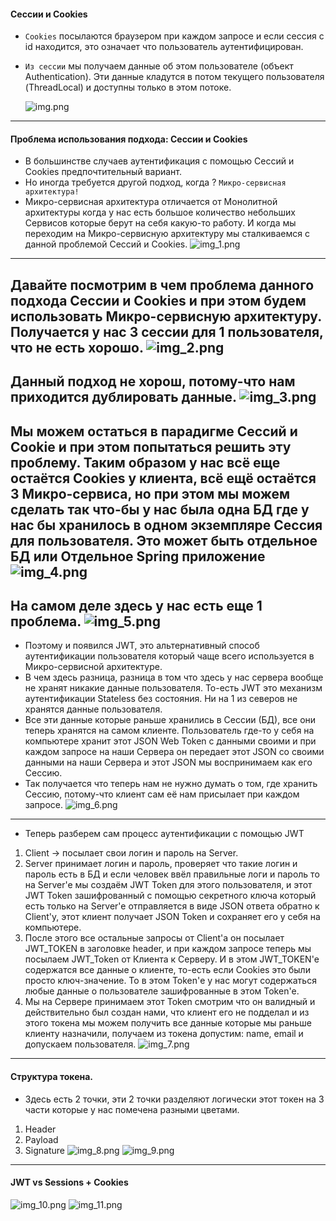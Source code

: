 #### Сессии и Cookies

* `Cookies` посылаются браузером при каждом запросе и если сессия с id находится, это означает что пользователь
  аутентифицирован.
* `Из сессии` мы получаем данные об этом пользователе (объект Authentication). Эти данные кладутся в потом текущего
  пользователя (ThreadLocal) и доступны только в этом потоке.

  ![img.png](img.png)
--------------------------------------

#### Проблема использования подхода: Сессии и Cookies

* В большинстве случаев аутентификация с помощью Сессий и Cookies предпочтительный вариант.
* Но иногда требуется другой подход, когда ? `Микро-сервисная архитектура!`
* Микро-сервисная архитектура отличается от Монолитной архитектуры когда у нас есть большое количество небольших
  Сервисов которые берут на себя какую-то работу. И когда мы переходим на Микро-сервисную архитектуру мы сталкиваемся с
  данной проблемой Сессий и Cookies.
![img_1.png](img_1.png)
--------------------------------------
Давайте посмотрим в чем проблема данного подхода Сессии и Cookies и при этом будем использовать Микро-сервисную
архитектуру. Получается у нас 3 сессии для 1 пользователя, что не есть хорошо.
![img_2.png](img_2.png)
--------------------------------------
Данный подход не хорош, потому-что нам приходится дублировать данные.
![img_3.png](img_3.png)
--------------------------------------
Мы можем остаться в парадигме Сессий и Cookie и при этом попытаться решить эту проблему. Таким образом у нас всё еще
остаётся Cookies у клиента, всё ещё остаётся 3 Микро-сервиса, но при этом мы можем сделать так что-бы у нас была одна
БД где у нас бы хранилось в одном экземпляре Сессия для пользователя. Это может быть отдельное БД или Отдельное Spring
приложение
![img_4.png](img_4.png)
--------------------------------------
На самом деле здесь у нас есть еще 1 проблема.
![img_5.png](img_5.png)
--------------------------------------
* Поэтому и появился JWT, это альтернативный способ аутентификации пользователя который чаще всего используется в
  Микро-сервисной архитектуре.
* В чем здесь разница, разница в том что здесь у нас сервера вообще не хранят никакие данные пользователя. То-есть JWT
  это механизм аутентификации Stateless без состояния. Ни на 1 из северов не хранятся данные пользователя.
* Все эти данные которые раньше хранились в Сессии (БД), все они теперь хранятся на самом клиенте. Пользователь где-то у
  себя на компьютере хранит этот JSON Web Token с данными своими и при каждом запросе на наши Сервера он передает этот
  JSON со своими данными на наши Сервера и этот JSON мы воспринимаем как его Сессию.
* Так получается что теперь нам не нужно думать о том, где хранить Сессию, потому-что клиент сам её нам присылает при
  каждом запросе.
  ![img_6.png](img_6.png)

-------------------------------------- 
* Теперь разберем сам процесс аутентификации с помощью JWT

1. Client -> посылает свои логин и пароль на Server.
2. Server принимает логин и пароль, проверяет что такие логин и пароль есть в БД и если человек ввёл правильные логи и
   пароль то на Server'e мы создаём JWT Token для этого пользователя, и этот JWT Token зашифрованный с помощью
   секретного ключа который есть только на Server'e отправляется в виде JSON ответа обратно к Client'у, этот клиент
   получает JSON Token и сохраняет его у себя на компьютере.
3. После этого все остальные запросы от Client'a он посылает JWT_TOKEN в заголовке header, и при каждом запросе теперь
   мы посылаем JWT_Token от Клиента к Серверу. И в этом JWT_TOKEN'е содержатся все данные о клиенте, то-есть если
   Cookies это были просто ключ-значение. То в этом Token'е у нас могут содержаться любые данные о пользователе зашифрованные в этом Token'е.
4. Мы на Сервере принимаем этот Token смотрим что он валидный и действительно был создан нами, что клиент его не подделал и из этого токена мы можем получить все данные которые мы раньше клиенту назначили, получаем из токена допустим: name, email и допускаем пользователя.
   ![img_7.png](img_7.png)
--------------------------------------
#### Структура токена.
* Здесь есть 2 точки, эти 2 точки разделяют логически этот токен на 3 части которые у нас помечена разными цветами.
1. Header
2. Payload
3. Signature
![img_8.png](img_8.png)
![img_9.png](img_9.png)
--------------------------------------
#### JWT vs Sessions + Cookies
![img_10.png](img_10.png)
![img_11.png](img_11.png)